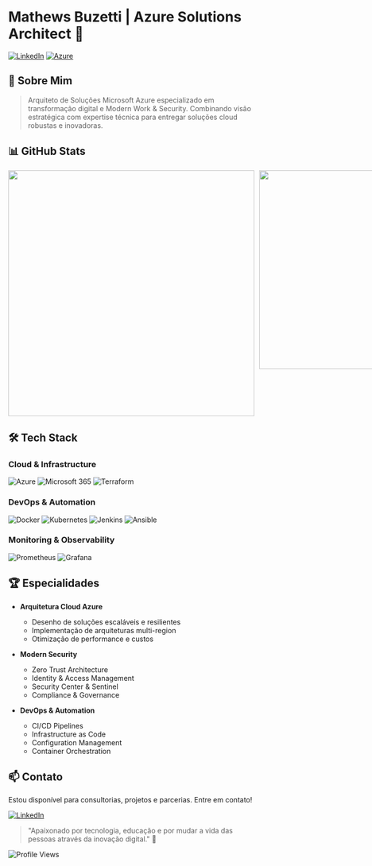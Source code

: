 # Mathews Buzetti | Azure Solutions Architect 🚀

[![LinkedIn](https://img.shields.io/badge/-LinkedIn-%230077B5?style=for-the-badge&logo=linkedin&logoColor=white)](https://www.linkedin.com/in/mathewsbuzetti)
[![Azure](https://img.shields.io/badge/Azure-Expert-0089D6?style=for-the-badge&logo=microsoft-azure&logoColor=white)](https://www.credly.com/badges/microsoft-certified-azure-solutions-architect-expert)

## 💫 Sobre Mim

> Arquiteto de Soluções Microsoft Azure especializado em transformação digital e Modern Work & Security. Combinando visão estratégica com expertise técnica para entregar soluções cloud robustas e inovadoras.

## 📊 GitHub Stats

<div style="display: flex; gap: 10px;">
  <img width="495em" src="https://github-readme-stats.vercel.app/api?username=mathewsbuzetti&show_icons=true&theme=radical&include_all_commits=true&count_private=true&hide_border=true&title_color=FF69B4&text_color=00FFFF&icon_color=FF69B4"/>
  <img width="400em" src="https://github-readme-stats.vercel.app/api/top-langs/?username=mathewsbuzetti&layout=compact&theme=radical&hide_border=true&langs_count=4&include_all_commits=true&title_color=FF69B4&text_color=00FFFF"/>
</div>

## 🛠️ Tech Stack

### Cloud & Infrastructure
![Azure](https://img.shields.io/badge/Azure-0089D6?style=flat-square&logo=microsoft-azure&logoColor=white)
![Microsoft 365](https://img.shields.io/badge/Microsoft_365-DD4B39?style=flat-square&logo=microsoft-office&logoColor=white)
![Terraform](https://img.shields.io/badge/Terraform-7B42BC?style=flat-square&logo=terraform&logoColor=white)

### DevOps & Automation
![Docker](https://img.shields.io/badge/Docker-2496ED?style=flat-square&logo=docker&logoColor=white)
![Kubernetes](https://img.shields.io/badge/Kubernetes-326CE5?style=flat-square&logo=kubernetes&logoColor=white)
![Jenkins](https://img.shields.io/badge/Jenkins-D24939?style=flat-square&logo=jenkins&logoColor=white)
![Ansible](https://img.shields.io/badge/Ansible-EE0000?style=flat-square&logo=ansible&logoColor=white)

### Monitoring & Observability
![Prometheus](https://img.shields.io/badge/Prometheus-E6522C?style=flat-square&logo=prometheus&logoColor=white)
![Grafana](https://img.shields.io/badge/Grafana-F46800?style=flat-square&logo=grafana&logoColor=white)

## 🏆 Especialidades

- **Arquitetura Cloud Azure**
  - Desenho de soluções escaláveis e resilientes
  - Implementação de arquiteturas multi-region
  - Otimização de performance e custos

- **Modern Security**
  - Zero Trust Architecture
  - Identity & Access Management
  - Security Center & Sentinel
  - Compliance & Governance

- **DevOps & Automation**
  - CI/CD Pipelines
  - Infrastructure as Code
  - Configuration Management
  - Container Orchestration

## 📫 Contato

Estou disponível para consultorias, projetos e parcerias. Entre em contato!

[![LinkedIn](https://img.shields.io/badge/-LinkedIn-%230077B5?style=for-the-badge&logo=linkedin&logoColor=white)](https://www.linkedin.com/in/mathewsbuzetti)

> "Apaixonado por tecnologia, educação e por mudar a vida das pessoas através da inovação digital." 🚀

![Profile Views](https://komarev.com/ghpvc/?username=mathewsbuzetti&color=brightgreen)
